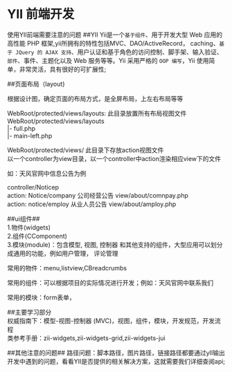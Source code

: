 YII 前端开发
============

使用YII前端需要注意的问题
##YII
Yii是一个`基于组件`、用于开发大型 Web 应用的 高性能 PHP 框架,yii所拥有的特性包括MVC、DAO/ActiveRecord，							caching、`基于 JQuery 的 AJAX 支持`、用户认证和基于角色的访问控制、脚手架、输入验证、`部件`、事件、主题化以及 Web 服务等等。Yii 采用严格的 `OOP 编写`，Yii 使用简单，非常灵活，具有很好的可扩展性;


##页面布局（layout)

根据设计图，确定页面的布局方式，是全屏布局，上左右布局等等

WebRoot/protected/views/layouts: 此目录放置所有布局视图文件					
	WebRoot/protected/views/layouts								
		|- full.php  												
		|- main-left.php 

WebRoot/protected/views/        此目录下存放action视图文件																	
以一个controller为view目录，以一个controller中action渲染相应view下的文件

如：天风官网中信息公告为例																										

controller/Noticep																										
	action: Notice/company 	公司经营公告   	 view/about/comnpay.php															
	action:	notice/employ   从业人员公告   	 view/about/amploy.php 														


##ui组件##																													
1.物件(widgets)																									
2.组件(CComponent)																												
3.模块(module)：包含模型, 视图, 控制器 和其他支持的组件，大型应用可以划分成通用的功能，例如用户管理， 评论管理  																				

常用的物件：menu,listview,CBreadcrumbs  									

常用的组件：可以根据项目的实际情况进行开发；例如：天风官网中联系我们															

常用的模块：form表单，

##主要学习部分																														
权威指南下：模型-视图-控制器 (MVC)，视图，组件，模块，开发规范，开发流程																
类参考手册：zii-widgets,zii-widgets-grid,zii-widgets-jui

##其他注意的问题##
路径问题：脚本路径，图片路径，链接路径都要通过yII输出																			
开发中遇到的问题，看看YII是否提供的相关解决方案，这就需要我们详细查阅api;
